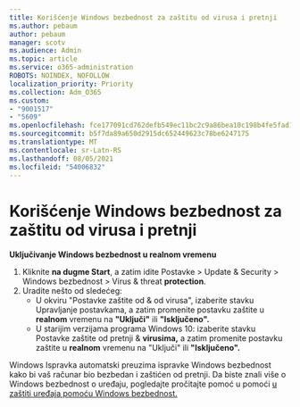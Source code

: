 ```yaml
---
title: Korišćenje Windows bezbednost za zaštitu od virusa i pretnji
ms.author: pebaum
author: pebaum
manager: scotv
ms.audience: Admin
ms.topic: article
ms.service: o365-administration
ROBOTS: NOINDEX, NOFOLLOW
localization_priority: Priority
ms.collection: Adm_O365
ms.custom:
- "9001517"
- "5609"
ms.openlocfilehash: fce177091cd762defb549ec11bc2c9a86bea10c198b4fe5fad17c128379f2a8a
ms.sourcegitcommit: b5f7da89a650d2915dc652449623c78be6247175
ms.translationtype: MT
ms.contentlocale: sr-Latn-RS
ms.lasthandoff: 08/05/2021
ms.locfileid: "54006832"
---
```

# <a name="use-windows-security-for-virus-and-threat-protection"></a>Korišćenje Windows bezbednost za zaštitu od virusa i pretnji

**Uključivanje Windows bezbednost u realnom vremenu**

1. Kliknite **na dugme Start**, a zatim idite Postavke > Update & Security > Windows bezbednost > Virus & threat **protection**.
2. Uradite nešto od sledećeg:
    - U okviru "Postavke zaštite od & od virusa", izaberite stavku Upravljanje postavkama, a zatim promenite postavku zaštite u **realnom** vremenu na **"Uključi"** ili **"Isključeno".**
    - U starijim verzijama programa Windows 10: izaberite stavku Postavke zaštite od pretnji & **virusima,** a zatim promenite postavku zaštite u **realnom** vremenu na "Uključi"  ili **"Isključeno".**

Windows Ispravka automatski preuzima ispravke Windows bezbednost kako bi vaš računar bio bezbedan i zaštićen od pretnji. Da biste znali više o Windows bezbednost o uređaju, pogledajte pročitajte pomoć u pomoći [u zaštiti uređaja pomoću Windows bezbednost.](https://support.microsoft.com/help/17464/windows-10-help-protect-my-device-with-windows-security)

